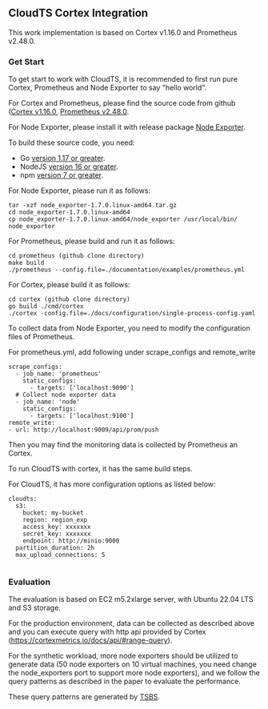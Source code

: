 ## CloudTS Cortex Integration

This work implementation is based on Cortex v1.16.0 and Prometheus v2.48.0.



### Get Start

To get start to work with CloudTS, it is recommended to first run pure Cortex, Prometheus and Node Exporter to say "hello world".

For Cortex and Prometheus, please find the source code from github ([Cortex v1.16.0](https://github.com/cortexproject/cortex/tree/v1.16.0), [Prometheus v2.48.0](https://github.com/prometheus/prometheus/tree/v2.48.0).

For Node Exporter, please install it with release package [Node Exporter](https://github.com/prometheus/node_exporter/releases?q=1.7.0&expanded=true).

To build these source code, you need:

- Go [version 1.17 or greater](https://golang.org/doc/install).
- NodeJS [version 16 or greater](https://nodejs.org/).
- npm [version 7 or greater](https://www.npmjs.com/).

For Node Exporter, please run it as follows:

```
tar -xzf node_exporter-1.7.0.linux-amd64.tar.gz
cd node_exporter-1.7.0.linux-amd64
cp node_exporter-1.7.0.linux-amd64/node_exporter /usr/local/bin/
node_exporter
```

For Prometheus, please build and run it as follows:

```
cd prometheus (github clone directory)
make build
./prometheus --config.file=./documentation/examples/prometheus.yml
```

For Cortex, please build it as follows:

```
cd cortex (github clone directory)
go build ./cmd/cortex
./cortex -config.file=./docs/configuration/single-process-config.yaml
```

To collect data from Node Exporter, you need to modify the configuration files of Prometheus.

For prometheus.yml, add following under scrape_configs and remote_write

```
scrape_configs:
  - job_name: 'prometheus'
    static_configs:
      - targets: ['localhost:9090']
  # Collect node exporter data
  - job_name: 'node'
    static_configs:
      - targets: ['localhost:9100']
remote_write:
- url: http://localhost:9009/api/prom/push
```

Then you may find the monitoring data is collected by Prometheus an Cortex.



To run CloudTS with cortex, it has the same build steps.

For CloudTS, it has more configuration options as listed below:

```
cloudts:
  s3:
    bucket: my-bucket
    region: region_exp
    access_key: xxxxxxx
    secret_key: xxxxxxx
    endpoint: http://minio:9000
  partition_duration: 2h
  max_upload_connections: 5
  
```




### Evaluation

The evaluation is based on EC2 m5.2xlarge server, with Ubuntu 22.04 LTS and S3 storage.

For the production environment, data can be collected as described above and you can execute query with http api provided by Cortex (https://cortexmetrics.io/docs/api/#range-query).



For the synthetic workload, more node exporters should be utilized to generate data (50 node exporters on 10 virtual machines, you need change the node_exporters port to support more node exporters), and we follow the query patterns as described in the paper to evaluate the performance.

These query patterns are generated by [TSBS](https://github.com/timescale/tsbs). 